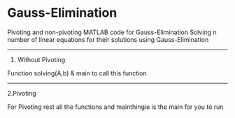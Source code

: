 # Gauss-Elimination
Pivoting and non-pivoting MATLAB code for Gauss-Elimination
Solving n number of linear equations for their solutions using Gauss-Elimination


------------------------------------------
1. Without Pivoting

Function solving(A,b) & main to call this function

-------------------------------------------
2.Pivoting

For Pivoting rest all the functions and mainthingie is the main for you to run
